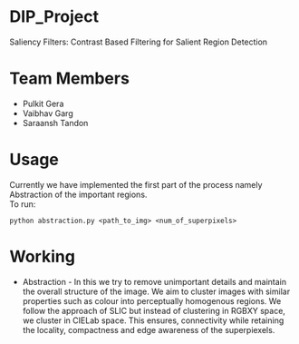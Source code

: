 # DIP_Project

Saliency Filters: Contrast Based Filtering for Salient Region Detection

# Team Members

* Pulkit Gera
* Vaibhav Garg
* Saraansh Tandon

# Usage
Currently we have implemented the first part of the process namely Abstraction of the important regions.  
To run:
```console
python abstraction.py <path_to_img> <num_of_superpixels>  
```

# Working
+ Abstraction - In this we try to remove unimportant details and maintain the overall structure of the image. We aim to cluster images with similar properties such as colour into perceptually homogenous regions. We follow the approach of SLIC but instead of clustering in RGBXY space, we cluster in CIELab space. This ensures, connectivity while retaining the locality, compactness and edge awareness of the superpiexels.



